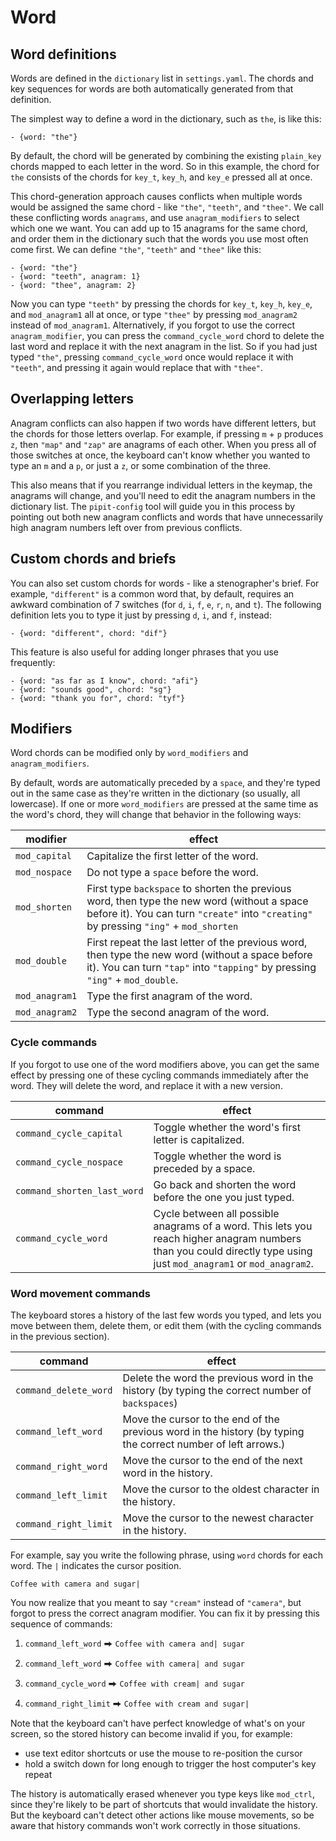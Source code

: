 # Word
## Word definitions

Words are defined in the `dictionary` list in `settings.yaml`. The chords and key sequences for words are both automatically generated from that definition.

The simplest way to define a word in the dictionary, such as `the`, is like this:

```
- {word: "the"}
```

By default, the chord will be generated by combining the existing `plain_key` chords mapped to each letter in the word. So in this example, the chord for `the` consists of the chords for `key_t`, `key_h`, and `key_e` pressed all at once.

This chord-generation approach causes conflicts when multiple words would be assigned the same chord - like `"the"`, `"teeth"`, and `"thee"`. 
We call these conflicting words `anagrams`, and use `anagram_modifiers` to select which one we want. 
You can add up to 15 anagrams for the same chord, and order them in the dictionary such that the words you use most often come first. 
We can define `"the"`, `"teeth"` and `"thee"` like this:

```
- {word: "the"}
- {word: "teeth", anagram: 1}
- {word: "thee", anagram: 2}
```

Now you can type `"teeth"` by pressing the chords for `key_t`, `key_h`, `key_e`, and `mod_anagram1` all at once, or type `"thee"` by pressing `mod_anagram2` instead of `mod_anagram1`. 
Alternatively, if you forgot to use the correct `anagram_modifier`, you can press the `command_cycle_word` chord to delete the last word and replace it with the next anagram in the list. 
So if you had just typed `"the"`, pressing `command_cycle_word` once would replace it with `"teeth"`, and pressing it again would replace that with `"thee"`.

## Overlapping letters

Anagram conflicts can also happen if two words have different letters, but the chords for those letters overlap. For example, if pressing `m` + `p` produces `z`, then `"map"` and `"zap"` are anagrams of each other. When you press all of those switches at once, the keyboard can't know whether you wanted to type an `m` and a `p`, or just a `z`, or some combination of the three. 

This also means that if you rearrange individual letters in the keymap, the anagrams will change, and you'll need to edit the anagram numbers in the dictionary list. The `pipit-config` tool will guide you in this process by pointing out both new anagram conflicts and words that have unnecessarily high anagram numbers left over from previous conflicts.

## Custom chords and briefs

You can also set custom chords for words - like a stenographer's brief. For example, `"different"` is a common word that, by default, requires an awkward combination of 7 switches (for `d`, `i`, `f`, `e`, `r`, `n`, and `t`). The following definition lets you to type it just by pressing `d`, `i`, and `f`, instead:

```
- {word: "different", chord: "dif"}
```

This feature is also useful for adding longer phrases that you use frequently: 

```
- {word: "as far as I know", chord: "afi"}
- {word: "sounds good", chord: "sg"}
- {word: "thank you for", chord: "tyf"}
```


## Modifiers 

Word chords can be modified only by `word_modifiers` and `anagram_modifiers`. 

By default, words are automatically preceded by a `space`, and they're typed out in the same case as they're written in the dictionary (so usually, all lowercase). If one or more `word_modifiers` are pressed at the same time as the word's chord, they will change that behavior in the following ways:

| modifier       | effect                                                                                                                                                                                 |
|----------------|----------------------------------------------------------------------------------------------------------------------------------------------------------------------------------------|
| `mod_capital`  | Capitalize the first letter of the word.                                                                                                                                               |
| `mod_nospace`  | Do not type a `space` before the word.                                                                                                                                                 |
| `mod_shorten`  | First type `backspace` to shorten the previous word, then type the new word (without a space before it). You can turn `"create"` into `"creating"` by pressing `"ing"` + `mod_shorten` |
| `mod_double`   | First repeat the last letter of the previous word, then type the new word (without a space before it). You can turn `"tap"` into `"tapping"` by pressing `"ing"` + `mod_double`.       |
| `mod_anagram1` | Type the first anagram of the word.                                                                                                                                                    |
| `mod_anagram2` | Type the second anagram of the word.                                                                                                                                                   |
  
### Cycle commands 
  
If you forgot to use one of the word modifiers above, you can get the same effect by pressing one of these cycling commands immediately after the word. They will delete the word, and replace it with a new version.

| command                     | effect                                                      |
|-----------------------------|-------------------------------------------------------------|
| `command_cycle_capital`     | Toggle whether the word's first letter is capitalized.      |
| `command_cycle_nospace`     | Toggle whether the word is preceded by a space.             |
| `command_shorten_last_word` | Go back and shorten the word before the one you just typed. |
| `command_cycle_word`        | Cycle between all possible anagrams of a word. This lets you reach higher anagram numbers than you could directly type using just `mod_anagram1` or `mod_anagram2`. |

### Word movement commands

The keyboard stores a history of the last few words you typed, and lets you move between them, delete them, or edit them (with the cycling commands in the previous section).

| command               | effect                                                                                                        |
|-----------------------|---------------------------------------------------------------------------------------------------------------|
| `command_delete_word` | Delete the word the previous word in the history (by typing the correct number of `backspaces`)               |
| `command_left_word`   | Move the cursor to the end of the previous word in the history (by typing the correct number of left arrows.) |
| `command_right_word`  | Move the cursor to the end of the next word in the history.                                                   |
| `command_left_limit`  | Move the cursor to the oldest character in the history.                                                       |
| `command_right_limit` | Move the cursor to the newest character in the history.                                                       |


For example, say you write the following phrase, using `word` chords for each word. The `|` indicates the cursor position.

```
Coffee with camera and sugar|
```

You now realize that you meant to say `"cream"` instead of `"camera"`, but forgot to press the correct anagram modifier. You can fix it by pressing this sequence of commands:


1. `command_left_word` ⮕ `Coffee with camera and| sugar`

2. `command_left_word` ⮕ `Coffee with camera| and sugar`

3. `command_cycle_word` ⮕ `Coffee with cream| and sugar`

4. `command_right_limit` ⮕ `Coffee with cream and sugar|`

Note that the keyboard can't have perfect knowledge of what's on your screen, so the stored history can become invalid if you, for example: 
* use text editor shortcuts or use the mouse to re-position the cursor
* hold a switch down for long enough to trigger the host computer's key repeat

The history is automatically erased whenever you type keys like `mod_ctrl`, since they're likely to be part of shortcuts that would invalidate the history. But the keyboard can't detect other actions like mouse movements, so be aware that history commands won't work correctly in those situations.

